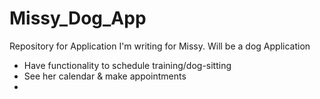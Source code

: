 # Missy_Dog_App
Repository for Application I'm writing for Missy. 
Will be a dog Application
- Have functionality to schedule training/dog-sitting
- See her calendar & make appointments
- 
